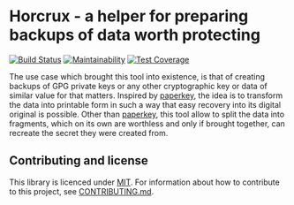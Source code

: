# Horcrux - a helper for preparing backups of data worth protecting

[![Build Status](https://travis-ci.org/corvus-ch/horcrux.svg?branch=master)](https://travis-ci.org/corvus-ch/horcrux)
[![Maintainability](https://api.codeclimate.com/v1/badges/58cc94f18c45c113f769/maintainability)](https://codeclimate.com/github/corvus-ch/horcrux/maintainability)
[![Test Coverage](https://api.codeclimate.com/v1/badges/58cc94f18c45c113f769/test_coverage)](https://codeclimate.com/github/corvus-ch/horcrux/test_coverage)

The use case which brought this tool into existence, is that of creating
backups of GPG private keys or any other cryptographic key or data of similar
value for that matters. Inspired by [paperkey], the idea is to transform the
data into printable form in such a way that easy recovery into its digital
original is possible. Other than [paperkey], this tool allow to split the data
into fragments, which on its own are worthless and only if brought together,
can recreate the secret they were created from.  

## Contributing and license

This library is licenced under [MIT]. For information about how to contribute
to this project, see [CONTRIBUTING.md].

[CONTRIBUTING.md]: https://github.com/corvus-ch/horcrux/blob/master/CONTRIBUTING.md
[MIT]: https://github.com/corvus-ch/horcrux/blob/master/LICENSE
[paperkey]: http://www.jabberwocky.com/software/paperkey/
